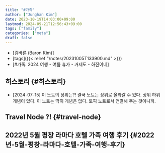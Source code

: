 ```yaml
---
title: "#가족"
author: ["Junghan Kim"]
date: 2023-10-19T14:03:00+09:00
lastmod: 2024-09-21T12:56:43+09:00
tags: ["family"]
categories: ["meta"]
draft: false
---
```


-   [김바론 (Baron Kim)]
-   [tags]({{< relref "/notes/20231005T133900.md" >}})
-   [#가족: 2024 여행 - 여름 휴가 - 거제도 - 하진이네]


## 히스토리 {#히스토리}

-   [2024-07-15] 이 노트의 상위는?! 결국 노트는 상위로 올라갈 수 있다. 상위 하위 개념이 있다. 이 노트는 딱히 개념은 없다. 토픽 노트로서 연결해 주는 것이니까.


## Travel Node  ?! {#travel-node}


## 2022년 5월 평창 라마다 호텔 가족 여행 후기 {#2022년-5월-평창-라마다-호텔-가족-여행-후기}
